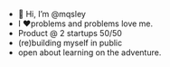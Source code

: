 - 👋 Hi, I’m @mqsley
- I ❤️problems and problems love me.
- Product @ 2 startups 50/50
- (re)building myself in public
- open about learning on the adventure. 

<!---
mqsley/mqsley is a ✨ special ✨ repository because its `README.md` (this file) appears on your GitHub profile.
You can click the Preview link to take a look at your changes.
--->

<!---
Things I'm interested in:

Being a better me
Freedom & Independence
Local enrichment
Problem solving
Diverse lived experiences
Principled thinking

Things I'm not interested in:
Twitter's version of "what's happening"

Follow at your own risk
--->
